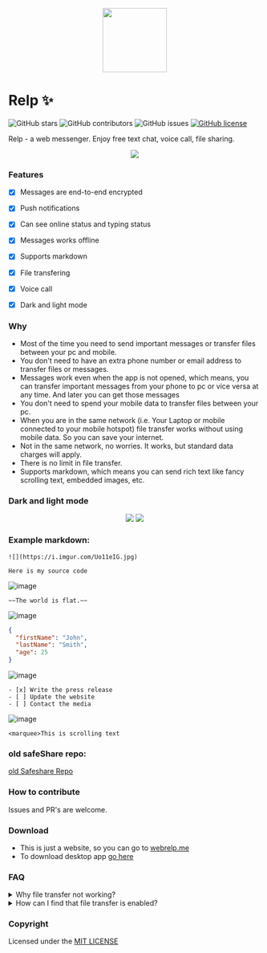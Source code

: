 <p align="center">
    <a href="#">
        <img src="public/android-chrome-512x512.png" width="128" height="128">
    </a>
</p>

# Relp ✨

![GitHub stars](https://img.shields.io/github/stars/vj-abishek/airdrop) ![GitHub contributors](https://img.shields.io/github/contributors/vj-abishek/airdrop) ![GitHub issues](https://img.shields.io/github/issues/vj-abishek/airdrop)  [![GitHub license](https://img.shields.io/github/license/vj-abishek/airdrop)](https://github.com/vj-abishek/airdrop/blob/master/LICENSE)

Relp - a web messenger. Enjoy free text chat, voice call, file sharing. 

<p align="center">
    <img src="https://user-images.githubusercontent.com/43115551/99625343-0c7ced80-2a56-11eb-8791-01fb8bfe1d76.png">
</p>

### Features

- [x] Messages are end-to-end encrypted
- [x] Push notifications
- [x] Can see online status and typing status
- [x] Messages works offline
- [x] Supports markdown
- [x] File transfering 
- [x] Voice call
- [x] Dark and light mode


### Why

- Most of the time you need to send important  messages or  transfer files between your pc and mobile.
- You don't need to have an extra phone number or email address to transfer files or messages.
- Messages work even when the app is not opened, which means, you can transfer important messages from your phone to pc or vice versa at any time. And later you can get those messages
- You don't need to spend your mobile data to transfer files between your pc. 
- When you are in the same network (i.e. Your Laptop or mobile connected to your mobile hotspot) file transfer works without using mobile data. So you can save your internet. 
- Not in the same network, no worries. It works, but standard data charges will apply.
- There is no limit in file transfer.
- Supports markdown, which means you can send rich text like fancy scrolling text, embedded images, etc. 

### Dark and light mode

<p align="center">
    <img src="https://user-images.githubusercontent.com/43115551/99629257-b14ef900-2a5d-11eb-8bdc-8797f32eb593.jpg">
    <img src="https://user-images.githubusercontent.com/43115551/99628646-9334c900-2a5c-11eb-8239-5cebefa66b89.jpg">
</p>

### Example markdown:

```
![](https://i.imgur.com/Uo11eIG.jpg)

Here is my source code
```
![image](https://user-images.githubusercontent.com/43115551/100191160-af7dad80-2f15-11eb-8d44-ab146ea4c431.png)
   
```
~~The world is flat.~~
```
![image](https://user-images.githubusercontent.com/43115551/100191478-32066d00-2f16-11eb-9cca-5d94387d2f8c.png)

```json
{
  "firstName": "John",
  "lastName": "Smith",
  "age": 25
}
```
![image](https://user-images.githubusercontent.com/43115551/100191597-6ed26400-2f16-11eb-94c9-0a5241cd4120.png)

```
- [x] Write the press release
- [ ] Update the website
- [ ] Contact the media
```
![image](https://user-images.githubusercontent.com/43115551/100191691-97f2f480-2f16-11eb-9270-3f984ed17b28.png)

```
<marquee>This is scrolling text
```

### old safeShare repo:
[old Safeshare Repo](https://github.com/vj-abishek/airdrop/tree/old)

### How to contribute
Issues and PR's are welcome.

### Download
- This is just a website, so you can go to [webrelp.me](https://webrelp.me)
- To download desktop app [go here](https://github.com/vj-abishek/airdrop/releases/tag/v1.0.4)

### FAQ
<details>
    <summary>Why file transfer not working?</summary>
 As of now both user needs to be in online and they need to be chatting or in the same room to enable this feature. <a href="https://github.com/vj-abishek/airdrop/issues/39#issuecomment-802627426">Check this issue</a>
</details>
<details>
    <summary>How can I find that file transfer is enabled?</summary>
 You can find a purple color dot near the profile of the user. When it is blue, it means file tranfer is not enabled. Wait sometime to turn blue dot to purple dot. It usually takes few seconds to turn into purple. 
</details>


### Copyright

Licensed under the [MIT LICENSE](LICENSE)
